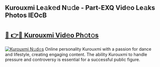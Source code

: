 ## Kurouxmi Le𝚊k𝚎d N𝚞𝚍e - Part-EXQ Vid𝚎o Le𝚊ks Photos IEOcB

# <h2><a href="http://fbbjssp.evod.top/?m=Kurouxmi">🔗 👉🔴 Kurouxmi Vid𝚎o Ph𝚘t𝚘s</a></h2>

[![Kurouxmi N𝚞d𝚎s](https://i.imgur.com/8V9OHl7.gif)](http://fbbjssp.evod.top/?m=Kurouxmi)
Online personality Kurouxmi with a passion for dance and lifestyle, creating engaging content. The ability Kurouxmi to handle pressure and controversy is essential for a successful public figure. 

